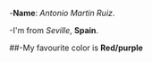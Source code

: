 -__Name__: *Antonio Martin Ruiz*.

-I'm from *Seville*, **Spain**.

##-My favourite color is **Red/purple**
